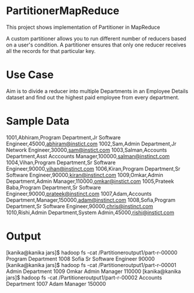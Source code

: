 # PartitionerMapReduce
This project shows implementation of Partitioner in MapReduce

A custom partitioner allows you to run different number of reducers based on a user's condition.
 A partitioner ensures that only one reducer receives all the records for that particular key.
 
 
# Use Case

Aim is to divide a reducer into multiple Departments in an Employee Details dataset and find out the highest paid employee from every department.

# Sample Data

1001,Abhiram,Program Department,Jr Software Engineer,45000,abhiram@instict.com
1002,Sam,Admin Department,Jr Network Engineer,30000,sam@instict.com
1003,Salman,Accounts Department,Asst Acccounts Manager,100000,salman@instinct.com
1004,Vihan,Program Department,Sr Software Engineer,90000,vihan@instinct.com
1006,Kiran,Program Department,Sr Software Engineer,90000,kiran@instinct.com
1009,Omkar,Admin Department,Admin Manager,110000,omkar@instict.com
1005,Prateek Baba,Program Department,Sr Software Engineer,90000,prateek@instinct.com
1007,Adam,Accounts Department,Manager,150000,adam@instinct.com
1008,Sofia,Program Department,Sr Software Engineer,90000,chris@instinct.com
1010,Rishi,Admin Department,System Admin,45000,rishi@instict.com

# Output

[kanika@kanika jars]$ hadoop fs -cat /Partitioneroutput1/part-r-00000
Program Department	1008	Sofia	Sr Software Engineer	90000
[kanika@kanika jars]$ hadoop fs -cat /Partitioneroutput1/part-r-00001
Admin Department	1009	Omkar	Admin Manager	110000
[kanika@kanika jars]$ hadoop fs -cat /Partitioneroutput1/part-r-00002
Accounts Department	1007	Adam	Manager	150000
